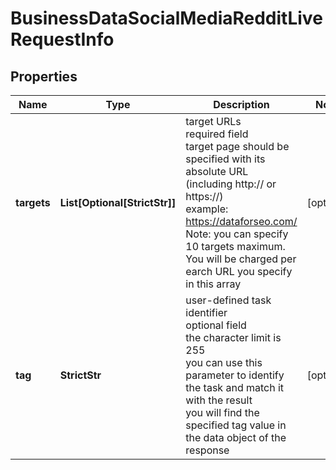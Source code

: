 # BusinessDataSocialMediaRedditLiveRequestInfo


## Properties

| Name | Type | Description | Notes |
|------------ | ------------- | ------------- | -------------|
**targets** | **List[Optional[StrictStr]]** | target URLs<br>required field<br>target page should be specified with its absolute URL (including http:// or https://)<br>example:<br>https://dataforseo.com/<br>Note: you can specify 10 targets maximum. You will be charged per earch URL you specify in this array |[optional]|
**tag** | **StrictStr** | user-defined task identifier<br>optional field<br>the character limit is 255<br>you can use this parameter to identify the task and match it with the result<br>you will find the specified tag value in the data object of the response |[optional]|